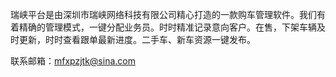 瑞峡平台是由深圳市瑞峡网络科技有限公司精心打造的一款购车管理软件。我们有着精确的管理模式，一键分配业务员。时时精准记录意向客户。在售，下架车辆及时更新，时时查看跟单最新进度。二手车、新车资源一键发布。

联系邮箱：mfxpzjtk@sina.com
